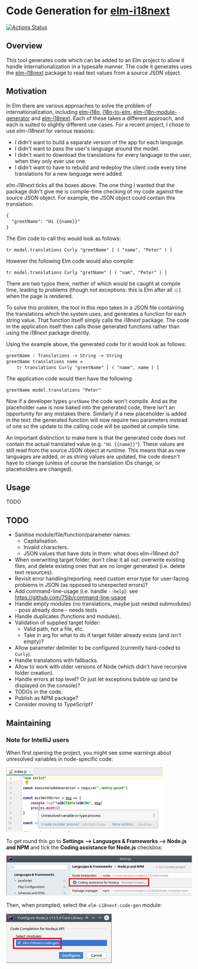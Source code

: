 # Code Generation for [elm-i18next](https://package.elm-lang.org/packages/ChristophP/elm-i18next/latest)

[![Actions Status](https://github.com/yonigibbs/elm-i18next-code-gen/workflows/Node%20CI/badge.svg)](https://github.com/yonigibbs/elm-i18next-code-gen/actions)

## Overview
This tool generates code which can be added to an Elm project to allow it handle internationalization in a typesafe
manner. The code it generates uses the [elm-i18next](https://package.elm-lang.org/packages/ChristophP/elm-i18next/latest)
package to read text values from a source JSON object.

## Motivation
In Elm there are various approaches to solve the problem of internationalization, including
[elm-i18n](https://github.com/iosphere/elm-i18n), [i18n-to-elm](https://github.com/dragonwasrobot/i18n-to-elm),
[elm-i18n-module-generator](https://github.com/ChristophP/elm-i18n-module-generator) and
[elm-i18next](https://github.com/ChristophP/elm-i18next). Each of these takes a different approach, and each is suited
to slightly different use cases. For a recent project, I chose to use *elm-i18next* for various reasons:
* I didn't want to build a separate version of the app for each language.
* I didn't want to pass the user's language around the model.
* I didn't want to download the translations for every language to the user, when they only ever use one.
* I didn't want to have to rebuild and redeploy the client code every time translations for a new language were added.

*elm-i18next* ticks all the boxes above. The one thing I wanted that the package didn't give me is compile-time checking
of my code against the source JSON object. For example, the JSON object could contain this translation:

    {
      "greetName": "Hi {{name}}"
    }

The Elm code to call this would look as follows:

    tr model.translations Curly "greetName" [ ( "name", "Peter" ) ]

However the following Elm code would also compile:

    tr model.translations Curly "gretName" [ ( "nam", "Peter" ) ]

There are two typos there, neither of which would be caught at compile time, leading to problems (though not exceptions:
this is Elm after all :relaxed:) when the page is rendered.

To solve this problem, the tool in this repo takes in a JSON file containing the translations which the system uses, and
generates a function for each string value. That function itself simply calls the _i18next_ package. The code in the
application itself then calls those generated functions rather than using the _i18next_ package directly.

Using the example above, the generated code for it would look as follows:

    greetName : Translations -> String -> String
    greetName translations name =
        tr translations Curly "greetName" [ ( "name", name ) ]

The application code would then have the following:

    greetName model.translations "Peter"

Now if a developer types `gretName` the code won't compile. And as the placeholder `name` is now baked into the generated
code, there isn't an opportunity for any mistakes there. Similarly if a new placeholder is added in the text: the
generated function will now require two parameters instead of one so the update to the calling code will be spotted at
compile time.

An important distinction to make here is that the generated code does not contain the actual translated value (e.g.
`"Hi {{name}}"`). These values are still read from the source JSON object at runtime. This means that as new languages
are added, or as string values are updated, the code doesn't have to change (unless of course the translation IDs change,
or placeholders are changed). 

## Usage
TODO

## TODO
* Sanitise module/file/function/parameter names:
  * Capitalisation.
  * Invalid characters.
  * JSON values that have dots in them: what does elm-i18next do?
* When overwriting target folder, don't clear it all out: overwrite existing files, and delete existing ones that are no
longer generated (i.e. delete text resources).
* Revisit error handling/reporting: need custom error type for user-facing problems in JSON (as opposed to unexpected errors)?
* Add command-line-usage (i.e. handle `--help`): see https://github.com/75lb/command-line-usage
* Handle empty modules (no translations, maybe just nested submodules) - poss already done - needs tests
* Handle duplicates (functions and modules).
* Validation of supplied target folder:
  * Valid path, not a file, etc.
  * Take in arg for what to do if target folder already exists (and isn't empty)?
* Allow parameter delimiter to be configured (currently hard-coded to `Curly`).
* Handle translations with fallbacks.
* Allow to work with older versions of Node (which didn't have recursive folder creation).
* Handle errors at top level? Or just let exceptions bubble up (and be displayed on the console)?
* TODOs in the code.
* Publish as NPM package?
* Consider moving to TypeScript?

## Maintaining
### Note for IntelliJ users
When first opening the project, you might see some warnings about unresolved variables in node-specific code:

![Unresolved Node variables](docs/images/unresolved-node-variables.png)

To get round this go to **Settings --> Languages & Frameworks --> Node.js and NPM** and tick the
**Coding assistance for Node.js** checkbox:

![Coding assistance for Node.js](docs/images/node-coding-assistance.png)

Then, when prompted, select the `elm-i18next-code-gen` module:

![Node coding assistance module selection](docs/images/node-coding-assistance-select-module.png)
